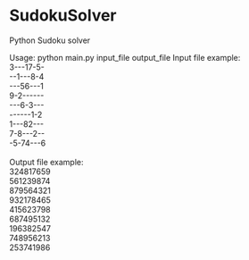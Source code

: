 # SudokuSolver
Python Sudoku solver

Usage: python main.py input_file output_file
Input file example:<br>
3---17-5-<br>
--1---8-4<br>
---56---1<br>
9-2------<br>
---6-3---<br>
------1-2<br>
1---82---<br>
7-8---2--<br>
-5-74---6<br>
<br>
Output file example:<br>
324817659<br>
561239874<br>
879564321<br>
932178465<br>
415623798<br>
687495132<br>
196382547<br>
748956213<br>
253741986<br>
